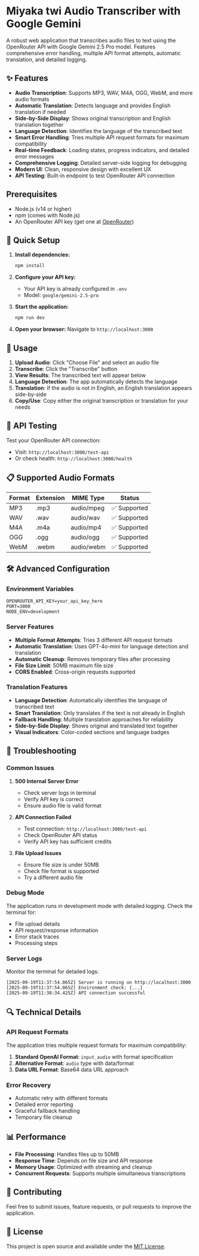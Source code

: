 # Miyaka twi Audio Transcriber with Google Gemini

A robust web application that transcribes audio files to text using the OpenRouter API with Google Gemini 2.5 Pro model. Features comprehensive error handling, multiple API format attempts, automatic translation, and detailed logging.

## ✨ Features

- **Audio Transcription**: Supports MP3, WAV, M4A, OGG, WebM, and more audio formats
- **Automatic Translation**: Detects language and provides English translation if needed
- **Side-by-Side Display**: Shows original transcription and English translation together
- **Language Detection**: Identifies the language of the transcribed text
- **Smart Error Handling**: Tries multiple API request formats for maximum compatibility
- **Real-time Feedback**: Loading states, progress indicators, and detailed error messages
- **Comprehensive Logging**: Detailed server-side logging for debugging
- **Modern UI**: Clean, responsive design with excellent UX
- **API Testing**: Built-in endpoint to test OpenRouter API connection

## Prerequisites

- Node.js (v14 or higher)
- npm (comes with Node.js)
- An OpenRouter API key (get one at [OpenRouter](https://openrouter.ai/keys))

## 🚀 Quick Setup

1. **Install dependencies:**
   ```bash
   npm install
   ```

2. **Configure your API key:**
   - Your API key is already configured in `.env`
   - Model: `google/gemini-2.5-pro`

3. **Start the application:**
   ```bash
   npm run dev
   ```

4. **Open your browser:**
   Navigate to `http://localhost:3000`

## 🎯 Usage

1. **Upload Audio**: Click "Choose File" and select an audio file
2. **Transcribe**: Click the "Transcribe" button
3. **View Results**: The transcribed text will appear below
4. **Language Detection**: The app automatically detects the language
5. **Translation**: If the audio is not in English, an English translation appears side-by-side
6. **Copy/Use**: Copy either the original transcription or translation for your needs

## 🔧 API Testing

Test your OpenRouter API connection:
- Visit: `http://localhost:3000/test-api`
- Or check health: `http://localhost:3000/health`

## 📋 Supported Audio Formats

| Format | Extension | MIME Type | Status |
|--------|-----------|-----------|--------|
| MP3 | .mp3 | audio/mpeg | ✅ Supported |
| WAV | .wav | audio/wav | ✅ Supported |
| M4A | .m4a | audio/mp4 | ✅ Supported |
| OGG | .ogg | audio/ogg | ✅ Supported |
| WebM | .webm | audio/webm | ✅ Supported |

## 🛠️ Advanced Configuration

### Environment Variables
```env
OPENROUTER_API_KEY=your_api_key_here
PORT=3000
NODE_ENV=development
```

### Server Features
- **Multiple Format Attempts**: Tries 3 different API request formats
- **Automatic Translation**: Uses GPT-4o-mini for language detection and translation
- **Automatic Cleanup**: Removes temporary files after processing
- **File Size Limit**: 50MB maximum file size
- **CORS Enabled**: Cross-origin requests supported

### Translation Features
- **Language Detection**: Automatically identifies the language of transcribed text
- **Smart Translation**: Only translates if the text is not already in English
- **Fallback Handling**: Multiple translation approaches for reliability
- **Side-by-Side Display**: Shows original and translated text together
- **Visual Indicators**: Color-coded sections and language badges

## 🐛 Troubleshooting

### Common Issues

1. **500 Internal Server Error**
   - Check server logs in terminal
   - Verify API key is correct
   - Ensure audio file is valid format

2. **API Connection Failed**
   - Test connection: `http://localhost:3000/test-api`
   - Check OpenRouter API status
   - Verify API key has sufficient credits

3. **File Upload Issues**
   - Ensure file size is under 50MB
   - Check file format is supported
   - Try a different audio file

### Debug Mode
The application runs in development mode with detailed logging. Check the terminal for:
- File upload details
- API request/response information
- Error stack traces
- Processing steps

### Server Logs
Monitor the terminal for detailed logs:
```
[2025-09-19T11:37:54.065Z] Server is running on http://localhost:3000
[2025-09-19T11:37:54.065Z] Environment check: {...}
[2025-09-19T11:38:34.425Z] API connection successful
```

## 🔍 Technical Details

### API Request Formats
The application tries multiple request formats for maximum compatibility:

1. **Standard OpenAI Format**: `input_audio` with format specification
2. **Alternative Format**: `audio` type with data/format
3. **Data URL Format**: Base64 data URL approach

### Error Recovery
- Automatic retry with different formats
- Detailed error reporting
- Graceful fallback handling
- Temporary file cleanup

## 📊 Performance

- **File Processing**: Handles files up to 50MB
- **Response Time**: Depends on file size and API response
- **Memory Usage**: Optimized with streaming and cleanup
- **Concurrent Requests**: Supports multiple simultaneous transcriptions

## 🤝 Contributing

Feel free to submit issues, feature requests, or pull requests to improve the application.

## 📄 License

This project is open source and available under the [MIT License](LICENSE).
